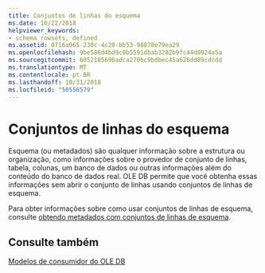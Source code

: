 ```yaml
---
title: Conjuntos de linhas do esquema
ms.date: 10/22/2018
helpviewer_keywords:
- schema rowsets, defined
ms.assetid: 0716a065-230c-4c20-bb53-98870e79ea29
ms.openlocfilehash: 9be586d4bd9c0b5591dbab3202b9fc44d0924a5a
ms.sourcegitcommit: 6052185696adca270bc9bdbec45a626dd89cdcdd
ms.translationtype: MT
ms.contentlocale: pt-BR
ms.lasthandoff: 10/31/2018
ms.locfileid: "50556579"
---
```

# <a name="schema-rowsets"></a>Conjuntos de linhas do esquema

Esquema (ou metadados) são qualquer informação sobre a estrutura ou organização, como informações sobre o provedor de conjunto de linhas, tabela, colunas, um banco de dados ou outras informações além do conteúdo do banco de dados real. OLE DB permite que você obtenha essas informações sem abrir o conjunto de linhas usando conjuntos de linhas de esquema.

Para obter informações sobre como usar conjuntos de linhas de esquema, consulte [obtendo metadados com conjuntos de linhas de esquema](../../data/oledb/obtaining-metadata-with-schema-rowsets.md).

## <a name="see-also"></a>Consulte também

[Modelos de consumidor do OLE DB](../../data/oledb/ole-db-consumer-templates-cpp.md)